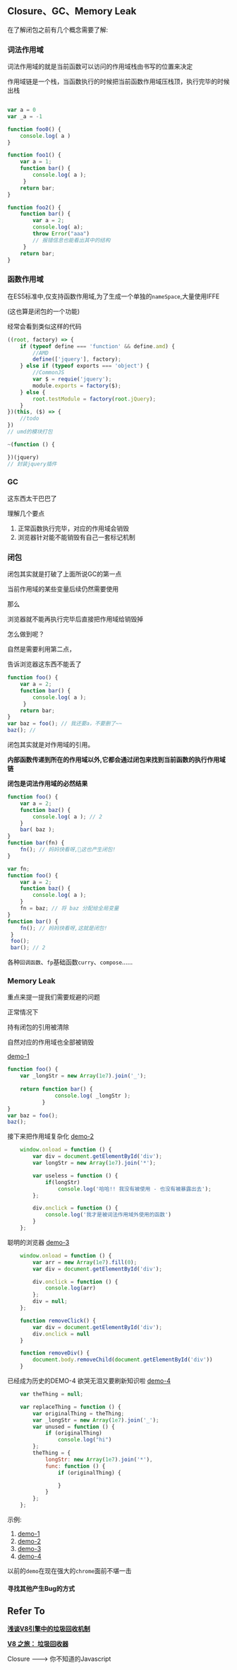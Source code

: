 ## Closure、GC、Memory Leak

在了解闭包之前有几个概念需要了解:

### 词法作用域

词法作用域的就是当前函数可以访问的作用域栈由书写的位置来决定

作用域链是一个栈，当函数执行的时候把当前函数作用域压栈顶，执行完毕的时候出栈
```javascript

var a = 0
var _a = -1

function foo0() {
    console.log( a )
}

function foo1() {
    var a = 1;
    function bar() { 
        console.log( a );
     }
    return bar; 
}

function foo2() {
    function bar() {
        var a = 2; 
        console.log( a);
        throw Error("aaa")
        // 报错信息也能看出其中的结构
     }
    return bar; 
}
```

### 函数作用域

在ES5标准中,仅支持函数作用域,为了生成一个单独的`nameSpace`,大量使用IFFE

(这也算是闭包的一个功能)

经常会看到类似这样的代码
```javascript
((root, factory) => {
    if (typeof define === 'function' && define.amd) {
        //AMD
        define(['jquery'], factory);
    } else if (typeof exports === 'object') {
        //CommonJS
        var $ = requie('jquery');
        module.exports = factory($);
    } else {
        root.testModule = factory(root.jQuery);
    }
})(this, ($) => {
    //todo
})
// umd的模块打包

~(function () {

})(jquery)
// 封装jquery插件
```

### GC

这东西太干巴巴了

理解几个要点

1. 正常函数执行完毕，对应的作用域会销毁
2. 浏览器针对能不能销毁有自己一套标记机制

### 闭包

闭包其实就是打破了上面所说GC的第一点

当前作用域的某些变量后续仍然需要使用

那么

浏览器就不能再执行完毕后直接把作用域给销毁掉

怎么做到呢？

自然是需要利用第二点，

告诉浏览器这东西不能丢了

```javascript
function foo() {
    var a = 2;
    function bar() {
        console.log( a );
     }
    return bar;
}
var baz = foo(); // 我还要a，不要删了~~
baz(); // 
```

闭包其实就是对作用域的引用。

**内部函数传递到所在的作用域以外,它都会通过闭包来找到当前函数的执行作用域链**

**闭包是词法作用域的必然结果**
```javascript
function foo() {
    var a = 2;
    function baz() {
        console.log( a ); // 2
    }
    bar( baz );
}
function bar(fn) {
    fn(); // 妈妈快看呀,这也产生闭包!
}

var fn;
function foo() {
    var a = 2;
    function baz() {
        console.log( a );
    }
    fn = baz; // 将 baz 分配给全局变量
}
function bar() {
    fn(); // 妈妈快看呀,这就是闭包!
 }
 foo();
 bar(); // 2
```

各种`回调函数`、`fp`基础函数`curry`、`compose`......

### Memory Leak

重点来提一提我们需要规避的问题

正常情况下

持有闭包的引用被清除

自然对应的作用域也全部被销毁

[demo-1](example/demo-1.html)
```javascript
function foo() {
    var _longStr = new Array(1e7).join('_');
    
    return function bar() { 
               console.log( _longStr );
           } 
}
var baz = foo();
baz(); 
```

接下来把作用域复杂化
[demo-2](example/demo-2.html)
```javascript
    window.onload = function () {
        var div = document.getElementById('div');
        var longStr = new Array(1e7).join('*');

        var useless = function () {
            if(longStr)
                console.log('哈哈!! 我没有被使用 - 也没有被暴露出去');
        };

        div.onclick = function () {
            console.log('我才是被词法作用域外使用的函数')
        }
    };
```

聪明的浏览器
[demo-3](example/demo-3.html)
```javascript
    window.onload = function () {
        var arr = new Array(1e7).fill(0);
        var div = document.getElementById('div');

        div.onclick = function () {
            console.log(arr)
        };
        div = null;
    };

    function removeClick() {
        var div = document.getElementById('div');
        div.onclick = null
    }

    function removeDiv() {
        document.body.removeChild(document.getElementById('div'))
    }
```

已经成为历史的DEMO-4
欲哭无泪又要刷新知识啦
[demo-4](example/demo-4.html)
```javascript
    var theThing = null;

    var replaceThing = function () {
        var originalThing = theThing;
        var _longStr = new Array(1e7).join('_');
        var unused = function () {
            if (originalThing)
                console.log("hi")
        };
        theThing = {
            longStr: new Array(1e7).join('*'),
            func: function () {
                if (originalThing) {

                }
            }
        };
    };
```

示例:

1. [demo-1](example/demo-1.html)
2. [demo-2](example/demo-2.html)
3. [demo-3](example/demo-3.html)
4. [demo-4](example/demo-4.html)

以前的`demo`在现在强大的`chrome`面前不堪一击

#### 寻找其他产生Bug的方式

##  Refer To

__[浅谈V8引擎中的垃圾回收机制](https://segmentfault.com/a/1190000000440270)__

__[V8 之旅： 垃圾回收器](http://newhtml.net/v8-garbage-collection/)__

Closure --->   你不知道的Javascript
